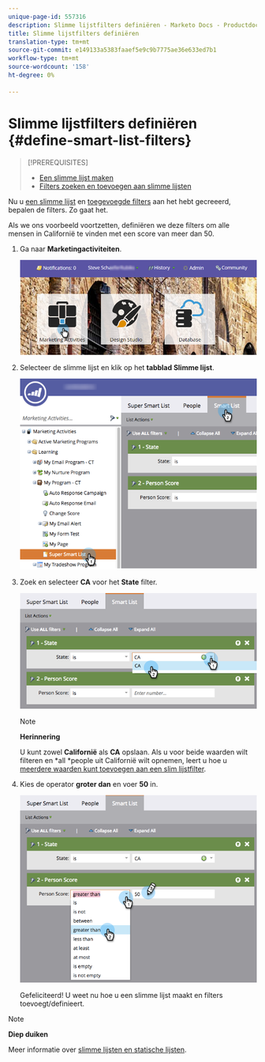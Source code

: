 ```yaml
---
unique-page-id: 557316
description: Slimme lijstfilters definiëren - Marketo Docs - Productdocumentatie
title: Slimme lijstfilters definiëren
translation-type: tm+mt
source-git-commit: e149133a5383faaef5e9c9b7775ae36e633ed7b1
workflow-type: tm+mt
source-wordcount: '158'
ht-degree: 0%

---
```



# Slimme lijstfilters definiëren {#define-smart-list-filters}

>[!PREREQUISITES]
>
>* [Een slimme lijst maken](create-a-smart-list.md)
>* [Filters zoeken en toevoegen aan slimme lijsten](find-and-add-filters-to-a-smart-list.md)

>



Nu u [een slimme lijst](create-a-smart-list.md) en [toegevoegde filters](find-and-add-filters-to-a-smart-list.md) aan het hebt gecreeerd, bepalen de filters. Zo gaat het.

Als we ons voorbeeld voortzetten, definiëren we deze filters om alle mensen in Californië te vinden met een score van meer dan 50.

1. Ga naar **Marketingactiviteiten**.

   ![](assets/login-marketing-activities-1.png)

1. Selecteer de slimme lijst en klik op het **tabblad Slimme lijst**.

   ![](assets/smarlist-choosefilters.png)

1. Zoek en selecteer **CA** voor het **State** filter.

   ![](assets/smartlistdefinefilters.png)

   >[!NOTE]
   >
   >**Herinnering**
   >
   >
   >U kunt zowel **Californië** als **CA** opslaan. Als u voor beide waarden wilt filteren en *all *people uit Californië wilt opnemen, leert u hoe u [meerdere waarden kunt toevoegen aan een slim lijstfilter](../../../../product-docs/core-marketo-concepts/smart-lists-and-static-lists/using-smart-lists/add-multiple-values-to-a-smart-list-filter.md).

1. Kies de operator **groter dan** en voer **50** in.

   ![](assets/smartlistfilter-personscore.png)

   Gefeliciteerd! U weet nu hoe u een slimme lijst maakt en filters toevoegt/definieert.

>[!NOTE]
>
>**Diep duiken**
>
>Meer informatie over [slimme lijsten en statische lijsten](http://docs.marketo.com/display/docs/smart+lists+and+static+lists).

